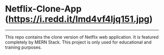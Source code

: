# Netflix-Clone-App (https://i.redd.it/lmd4vf4ljq151.jpg)
-------------------
 This repo contains the clone version of Netflix web application. It is featured completely by MERN Stack. This project is only used for educational and training purposes.

